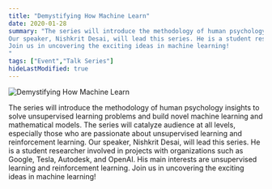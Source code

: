 ```yaml
---
title: "Demystifying How Machine Learn"
date: 2020-01-28
summary: "The series will introduce the methodology of human psychology insights to solve unsupervised learning problems and build novel machine learning and mathematical models. The series will catalyze audience at all levels, especially those who are passionate about unsupervised learning and reinforcement learning.
Our speaker, Nishkrit Desai, will lead this series. He is a student researcher involved in projects with organizations such as Google, Tesla, Autodesk, and OpenAI. His main interests are unsupervised learning and reinforcement learning.
Join us in uncovering the exciting ideas in machine learning!
"
tags: ["Event","Talk Series"]
hideLastModified: true
---
```


![Demystifying How Machine Learn](https://drive.google.com/u/0/uc?id=1ofK_dJz-UH8rNe70xPTZFPkl2u6xubpa)

The series will introduce the methodology of human psychology insights to solve unsupervised learning problems and build novel machine learning and mathematical models. The series will catalyze audience at all levels, especially those who are passionate about unsupervised learning and reinforcement learning.
Our speaker, Nishkrit Desai, will lead this series. He is a student researcher involved in projects with organizations such as Google, Tesla, Autodesk, and OpenAI. His main interests are unsupervised learning and reinforcement learning.
Join us in uncovering the exciting ideas in machine learning!


